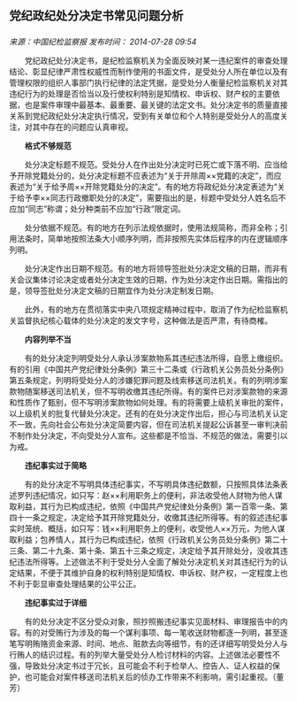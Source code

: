 ## 党纪政纪处分决定书常见问题分析

### 

_来源：中国纪检监察报_ _发布时间： 2014-07-28 09:54_

　　党纪政纪处分决定书，是纪检监察机关为全面反映对某一违纪案件的审查处理结论、彰显纪律严肃性权威性而制作使用的书面文件，是受处分人所在单位以及有管理权限的组织人事部门执行纪律的法定凭据，是受处分人衡量纪检监察机关对其违纪行为的处理是否恰当以及行使权利特别是知情权、申诉权、财产权的主要依据，也是案件审理中最基本、最重要、最关键的法定文书。处分决定书的质量直接关系到党纪政纪处分决定执行情况，受到有关单位和个人特别是受处分人的高度关注，对其中存在的问题应认真审视。

　　**格式不够规范**

　　处分决定标题不规范。受处分人在作出处分决定时已死亡或下落不明、应当给予开除党籍处分的，处分决定标题不应表述为“关于开除周××党籍的决定”，而应表述为“关于给予周××开除党籍处分的决定”。有的地方将政纪处分决定表述为“关于给予李××同志行政撤职处分的决定”，需要指出的是，标题中受处分人姓名后不应加“同志”称谓；处分种类前不应加“行政”限定词。

　　处分依据不规范。有的地方在列示法规依据时，使用法规简称，而非全称；引用法条时，简单地按照法条大小顺序列明，而非按照先实体后程序的内在逻辑顺序列明。

　　处分决定作出日期不规范。有的地方将领导签批处分决定文稿的日期，而非有关会议集体讨论决定或者处分决定生效的日期，作为处分决定作出日期。需指出的是，领导签批处分决定文稿的日期宜作为处分决定制发日期。

　　此外，有的地方在贯彻落实中央八项规定精神过程中，取消了作为纪检监察机关监督执纪核心载体的处分决定的发文字号，这种做法是否严肃，有待商榷。

　　**内容列举不当**

　　有的处分决定列明受处分人承认涉案款物系其违纪违法所得，自愿上缴组织。有的引用《中国共产党纪律处分条例》第三十二条或《行政机关公务员处分条例》第五条规定，列明将受处分人的涉嫌犯罪问题及线索移送司法机关。有的列明涉案款物随案移送司法机关，但不写明收缴其违纪所得。有的案件已对涉案款物的来源和性质作了甄别，但不写明涉案款物如何处理。有的将需要上级机关审批的案件，以上级机关的批复代替处分决定。还有的在处分决定作出后，担心与司法机关认定不一致，先向社会公布处分决定简要内容，但在司法机关提起公诉甚至一审判决前不制作处分决定，不向受处分人宣布。这些都是不恰当、不规范的做法，需要引以为戒。

　　**违纪事实过于简略**

　　有的处分决定不写明具体违纪事实，不写明具体违纪数额，只按照具体法条表述罗列违纪情况，如只写：赵××利用职务上的便利，非法收受他人财物为他人谋取利益，其行为已构成违纪，依照《中国共产党纪律处分条例》第一百零一条、第四十一条之规定，决定给予其开除党籍处分，收缴其违纪所得等。有的叙述违纪事实时笼统、概括，如只写：钱××利用职务上的便利，收受他人××万元，为他人谋取利益；包养情人，其行为已构成违纪，依照《行政机关公务员处分条例》第二十三条、第二十九条、第十条、第五十三条之规定，决定给予其开除处分，没收其违纪违法所得等。上述做法不利于受处分人全面了解处分决定机关对其违纪行为的认定结果，不便于其维护自身的权利特别是知情权、申诉权、财产权，一定程度上也不利于彰显审查处理结果的公平公正。

　　**违纪事实过于详细**

　　有的处分决定不区分受众对象，照抄照搬违纪事实见面材料、审理报告中的内容。有的对受贿行为涉及的每一个谋利事项、每一笔收送财物都逐一列明，甚至逐笔写明贿赂资金来源、时间、地点、赃款去向等细节，有的还详细写明受处分人与行贿人的结识过程。有的列举大量受处分人检讨材料的内容。上述做法必要性不强，导致处分决定书过于冗长，且可能会不利于检举人、控告人、证人权益的保护，也可能会对案件移送司法机关后的侦办工作带来不利影响，需引起重视。（董芳）